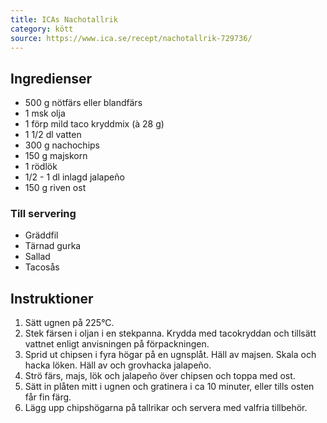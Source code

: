 ```yaml
---
title: ICAs Nachotallrik
category: kött
source: https://www.ica.se/recept/nachotallrik-729736/
---
```


## Ingredienser

- 500 g nötfärs eller blandfärs
- 1 msk olja
- 1 förp mild taco kryddmix (à 28 g)
- 1 1/2 dl vatten
- 300 g nachochips
- 150 g majskorn
- 1 rödlök
- 1/2 - 1 dl inlagd jalapeño
- 150 g riven ost

### Till servering

- Gräddfil
- Tärnad gurka
- Sallad
- Tacosås

## Instruktioner

1. Sätt ugnen på 225°C.
2. Stek färsen i oljan i en stekpanna. Krydda med tacokryddan och tillsätt vattnet enligt anvisningen på förpackningen.
3. Sprid ut chipsen i fyra högar på en ugnsplåt. Häll av majsen. Skala och hacka löken. Häll av och grovhacka jalapeño.
4. Strö färs, majs, lök och jalapeño över chipsen och toppa med ost.
5. Sätt in plåten mitt i ugnen och gratinera i ca 10 minuter, eller tills osten får fin färg.
6. Lägg upp chipshögarna på tallrikar och servera med valfria tillbehör.

